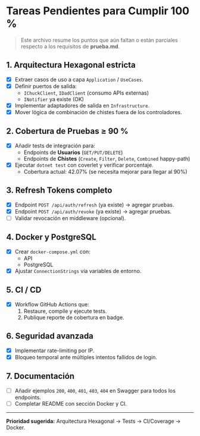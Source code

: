 # Tareas Pendientes para Cumplir 100 %

> Este archivo resume los puntos que aún faltan o están parciales respecto a los requisitos de **prueba.md**.

## 1. Arquitectura Hexagonal estricta
- [x] Extraer casos de uso a capa `Application` / `UseCases`.
- [x] Definir puertos de salida:
  - `IChuckClient`, `IDadClient` (consumo APIs externas)
  - `INotifier` ya existe (OK)
- [x] Implementar adaptadores de salida en `Infrastructure`.
- [x] Mover lógica de combinación de chistes fuera de los controladores.

## 2. Cobertura de Pruebas ≥ 90 %
- [x] Añadir tests de integración para:
  - Endpoints de **Usuarios** (`GET/PUT/DELETE`)
  - Endpoints de **Chistes** (`Create`, `Filter`, `Delete`, `Combined` happy-path)
- [x] Ejecutar `dotnet test` con coverlet y verificar porcentaje.
  - Cobertura actual: 42.07% (se necesita mejorar para llegar al 90%)

## 3. Refresh Tokens completo
- [x] Endpoint `POST /api/auth/refresh` (ya existe) → agregar pruebas.
- [x] Endpoint `POST /api/auth/revoke` (ya existe) → agregar pruebas.
- [ ] Validar revocación en middleware (opcional).

## 4. Docker y PostgreSQL
- [x] Crear `docker-compose.yml` con:
  - API
  - PostgreSQL
- [x] Ajustar `ConnectionStrings` vía variables de entorno.

## 5. CI / CD
- [x] Workflow GitHub Actions que:
  1. Restaure, compile y ejecute tests.
  2. Publique reporte de cobertura en badge.

## 6. Seguridad avanzada
- [x] Implementar rate-limiting por IP.
- [x] Bloqueo temporal ante múltiples intentos fallidos de login.

## 7. Documentación
- [ ] Añadir ejemplos `200`, `400`, `401`, `403`, `404` en Swagger para todos los endpoints.
- [ ] Completar README con sección Docker y CI.

---
**Prioridad sugerida:** Arquitectura Hexagonal → Tests → CI/Coverage → Docker. 